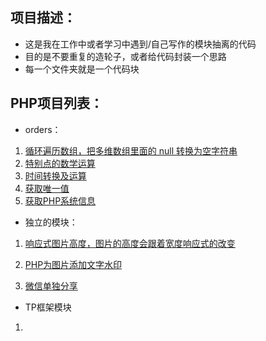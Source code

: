 ## 项目描述：
- 这是我在工作中或者学习中遇到/自己写作的模块抽离的代码
- 目的是不要重复的造轮子，或者给代码封装一个思路
- 每一个文件夹就是一个代码块

## PHP项目列表：

- orders：

1. [循环遍历数组，把多维数组里面的 null 转换为空字符串](./php/others/array_null_to_string.php)
2. [特别点的数学运算](./php/others/php_math.php)
3. [时间转换及运算](./php/others/php_time.php)
4. [获取唯一值](./php/others/php_unique.php)
5. [获取PHP系统信息](./php/others/phpinfo.php)


- 独立的模块：

1. [响应式图片高度，图片的高度会跟着宽度响应式的改变](./php/responsive_height/)

2. [PHP为图片添加文字水印](./php/watermark/)

3. [微信单独分享](./php/wechat_share/)


- TP框架模块
1.

